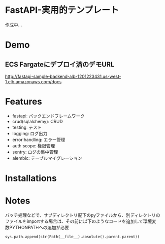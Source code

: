 FastAPI-実用的テンプレート
====
作成中...

# Demo
## ECS Fargateにデプロイ済のデモURL
http://fastapi-sample-backend-alb-1201223431.us-west-1.elb.amazonaws.com/docs

# Features
- fastapi: バックエンドフレームワーク
- crud(sqlalchemy): CRUD
- testing: テスト
- logging: ログ出力
- error handling: エラー管理
- auth scope: 権限管理
- sentry: ログの集中管理
- alembic: テーブルマイグレーション

# Installations


# Notes
バッチ処理などで、サブディレクトリ配下のpyファイルから、別ディレクトリのファイルをimportする場合は、その前に以下のようなコードを追加して環境変数PYTHONPATHへの追加が必要
```
sys.path.append(str(Path(__file__).absolute().parent.parent))
```

